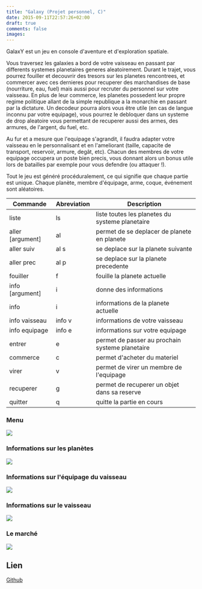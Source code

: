 ```yaml
---
title: "Galaxy (Projet personnel, C)"
date: 2015-09-11T22:57:26+02:00
draft: true
comments: false
images:
---
```


GalaxY est un jeu en console d'aventure et d'exploration spatiale.

Vous traversez les galaxies a bord de votre vaisseau en passant par differents systemes planetaires generes aleatoirement. Durant le trajet, vous pourrez fouiller et decouvrir des tresors sur les planetes rencontrees, et commercer avec ces dernieres pour recuperer des marchandises de base (nourriture, eau, fuel) mais aussi pour recruter du personnel sur votre vaisseau. En plus de leur commerce, les planetes possedent leur propre regime politique allant de la simple republique a la monarchie en passant par la dictature. Un decodeur pourra alors vous être utile (en cas de langue inconnu par votre equipage), vous pourrez le debloquer dans un systeme de drop aleatoire vous permettant de recuperer aussi des armes, des armures, de l'argent, du fuel, etc.

Au fur et a mesure que l'equipage s'agrandit, il faudra adapter votre vaisseau en le personnalisant et en l'ameliorant (taille, capacite de transport, reservoir, armure, degât, etc). Chacun des membres de votre equipage occupera un poste bien precis, vous donnant alors un bonus utile lors de batailles par exemple pour vous defendre (ou attaquer !).

Tout le jeu est généré procéduralement, ce qui signifie que chaque partie est unique. Chaque planète, membre d'équipage, arme, coque, événement sont aléatoires.

|Commande|Abreviation|Description|
|--- |--- |--- |
|liste|ls|liste toutes les planetes du systeme planetaire|
|aller [argument]|al|permet de se deplacer de planete en planete|
|aller suiv|al s|se deplace sur la planete suivante|
|aller prec|al p|se deplace sur la planete precedente|
|fouiller|f|fouille la planete actuelle|
|info [argument]|i|donne des informations|
|info|i|informations de la planete actuelle|
|info vaisseau|info v|informations de votre vaisseau|
|info equipage|info e|informations sur votre equipage|
|entrer|e|permet de passer au prochain systeme planetaire|
|commerce|c|permet d'acheter du materiel|
|virer|v|permet de virer un membre de l'equipage|
|recuperer|g|permet de recuperer un objet dans sa reserve|
|quitter|q|quitte la partie en cours|

### Menu
![](/img/menu.png)

### Informations sur les planètes
![](/img/iplanetes.png)

### Informations sur l'équipage du vaisseau
![](/img/infovaisseau.png)

### Informations sur le vaisseau
![](/img/infovaisseau.png)

### Le marché
![](/img/marche.png)

## Lien
[Github](https://github.com/rachartier/galaxy)
